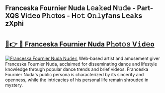 ## Franceska Fournier Nuda L𝚎a𝚔ed N𝚞𝚍e - Part-XQS Vi𝚍𝚎o P𝚑𝚘tos - H𝚘𝚝 O𝚗𝚕yf𝚊ns L𝚎a𝚔s zXphi

# <h2><a href="http://kf90jv6.oniu.top/?m=Franceska+Fournier+Nuda">🔗👉 🔴 Franceska Fournier Nuda P𝚑ot𝚘𝚜 V𝚒d𝚎o</a></h2>

[![Franceska Fournier Nuda Nu𝚍e𝚜](https://i.imgur.com/0qMVB7G.gif)](http://kf90jv6.oniu.top/?m=Franceska+Fournier+Nuda)
Web-based artist and amusement giver Franceska Fournier Nuda, acclaimed for disseminating dance and lifestyle knowledge through popular dance trends and brief videos. Franceska Fournier Nuda's public persona is characterized by its sincerity and openness, while the intricacies of his personal life remain shrouded in mystery.  
